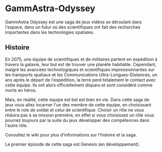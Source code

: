 # GammAstra-Odyssey
GammAstra Odyssey est une saga de jeux vidéos se déroulant dans l'espace, dans un futur où des scientifiques ont fait des recherches importantes dans les technologies spatiales.

## Histoire
En 2075, une équipe de scientifiques et de militaires partent en expédition à travers la galaxie, leur but est de trouver une planète habitable. Cependant, malgré les avancées technologiques et scientifiques impressionnantes sur les transports spatiaux et les Communications Ultra-Longues-Distances, un ans après le départ de l'expédition, la terre perd totalement le contact avec cette équipe. Ils ont alors officiellement disparu et sont considéré comme morts en héros.

Mais, en réalité, cette équipe est bel est bien en vie. Dans cette saga de jeux vous allez incarner l'un des membre de cette équipe, en choisissant entre le role de soldat et celui de scientifique. Choisir un rôle ne vous réduira pas à sa mission première, en effet si vous choisissez un rôle vous pourrez toujours par la suite du jeux développer des compétences dans l'autre rôle.

Consultez le wiki pour plus d'informations sur l'histoire et la saga.

Le premier épisode de cette saga est Genesis (en développement).
